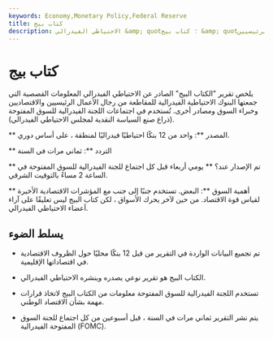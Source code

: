 ```yaml
---
keywords: Economy,Monetary Policy,Federal Reserve
title: كتاب بيج
description: الاحتياطي الفيدرالي &amp; quot؛ كتاب بيج &amp; quot؛ يلخص التقرير المعلومات القصصية التي جمعتها البنوك الاحتياطية الفيدرالية للمقاطعة من رجال الأعمال والاقتصاديين الرئيسيين ،
---
```


# كتاب بيج
يلخص تقرير "الكتاب البيج" الصادر عن الاحتياطي الفيدرالي المعلومات القصصية التي جمعتها البنوك الاحتياطية الفيدرالية للمقاطعة من رجال الأعمال الرئيسيين والاقتصاديين وخبراء السوق ومصادر أخرى. تُستخدم في اجتماعات اللجنة الفيدرالية للسوق المفتوحة (ذراع صنع السياسة النقدية لمجلس الاحتياطي الفيدرالي).

** المصدر **: واحد من 12 بنكًا احتياطيًا فيدراليًا لمنطقة ، على أساس دوري.

** التردد **: ثماني مرات في السنة

** تم الإصدار عند؟ ** يومي أربعاء قبل كل اجتماع للجنة الفيدرالية للسوق المفتوحة في الساعة 2 مساءً بالتوقيت الشرقي.

** أهمية السوق **: البعض. تستخدم جنبًا إلى جنب مع المؤشرات الاقتصادية الأخيرة لقياس قوة الاقتصاد. من حين لآخر يحرك الأسواق ، لكن كتاب البيج ليس تعليقًا على آراء أعضاء الاحتياطي الفيدرالي.

## يسلط الضوء

- تم تجميع البيانات الواردة في التقرير من قبل 12 بنكًا محليًا حول الظروف الاقتصادية في اقتصاداتها الإقليمية.

- الكتاب البيج هو تقرير نوعي يصدره وينشره الاحتياطي الفيدرالي.

- تستخدم اللجنة الفيدرالية للسوق المفتوحة معلومات من الكتاب البيج لاتخاذ قرارات مهمة بشأن الاقتصاد الوطني.

- يتم نشر التقرير ثماني مرات في السنة ، قبل أسبوعين من كل اجتماع للجنة السوق المفتوحة الفيدرالية (FOMC).

